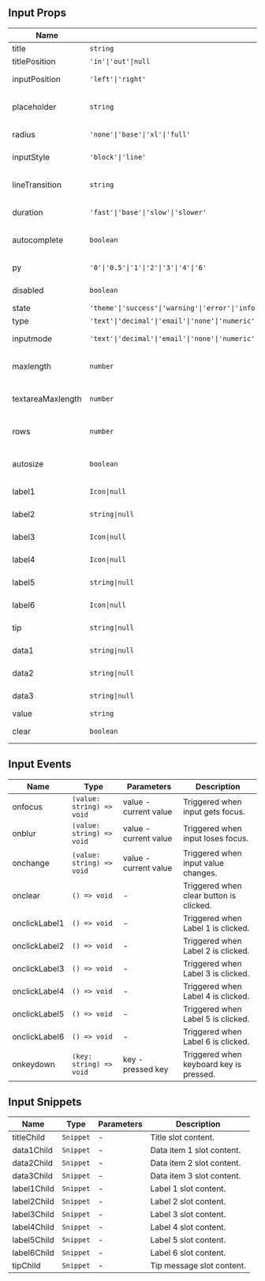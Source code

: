 ## Input Props

| Name              | Type                                                                                                      | Default   | Required | Description                       |
| ----------------- | --------------------------------------------------------------------------------------------------------- | --------- | -------- | --------------------------------- |
| title             | `string`                                                                                                  | `''`      | N        | Title content.                    |
| titlePosition     | `'in'\|'out'\|null`                                                                                       | `'out'`   | N        | Title position.                   |
| inputPosition     | `'left'\|'right'`                                                                                         | `'left'`  | N        | Input text position.              |
| placeholder       | `string`                                                                                                  | `''`      | N        | Input placeholder text.           |
| radius            | `'none'\|'base'\|'xl'\|'full'`                                                                            | `'base'`  | N        | Border radius style.              |
| inputStyle        | `'block'\|'line'`                                                                                         | `'block'` | N        | Input box style.                  |
| lineTransition    | `string`                                                                                                  | `'none'`  | N        | Linear transition position.       |
| duration          | `'fast'\|'base'\|'slow'\|'slower'`                                                                        | `'base'`  | N        | Transition duration.              |
| autocomplete      | `boolean`                                                                                                 | `true`    | N        | Whether to enable autocomplete.   |
| py                | `'0'\|'0.5'\|'1'\|'2'\|'3'\|'4'\|'6'`                                                                     | `'2'`     | N        | Vertical padding.                 |
| disabled          | `boolean`                                                                                                 | `false`   | N        | Whether disabled.                 |
| state             | `'theme'\|'success'\|'warning'\|'error'\|'info'`                                                          | `'theme'` | N        | State.                            |
| type              | `'text'\|'decimal'\|'email'\|'none'\|'numeric'\|'search'\|'tel'\|'url'\|'password'\|'number'\|'textarea'` | `'text'`  | N        | Input type.                       |
| inputmode         | `'text'\|'decimal'\|'email'\|'none'\|'numeric'\|'search'\|'tel'\|'url'\|''`                               | `''`      | N        | Specify input data type.          |
| maxlength         | `number`                                                                                                  | `24`      | N        | Maximum input text length.        |
| textareaMaxlength | `number`                                                                                                  | `200`     | N        | Maximum text length for textarea. |
| rows              | `number`                                                                                                  | `2`       | N        | Number of rows for textarea.      |
| autosize          | `boolean`                                                                                                 | `false`   | N        | Auto adjust height for textarea.  |
| label1            | `Icon\|null`                                                                                              | `null`    | N        | Label 1 content.                  |
| label2            | `string\|null`                                                                                            | `null`    | N        | Label 2 content.                  |
| label3            | `Icon\|null`                                                                                              | `null`    | N        | Label 3 content.                  |
| label4            | `Icon\|null`                                                                                              | `null`    | N        | Label 4 content.                  |
| label5            | `string\|null`                                                                                            | `null`    | N        | Label 5 content.                  |
| label6            | `Icon\|null`                                                                                              | `null`    | N        | Label 6 content.                  |
| tip               | `string\|null`                                                                                            | `null`    | N        | Tip message content.              |
| data1             | `string\|null`                                                                                            | `null`    | N        | Data item 1 content.              |
| data2             | `string\|null`                                                                                            | `null`    | N        | Data item 2 content.              |
| data3             | `string\|null`                                                                                            | `null`    | N        | Data item 3 content.              |
| value             | `string`                                                                                                  | `''`      | N        | Input value.                      |
| clear             | `boolean`                                                                                                 | `false`   | N        | Whether clearable.                |

## Input Events

| Name          | Type                      | Parameters            | Description                             |
| ------------- | ------------------------- | --------------------- | --------------------------------------- |
| onfocus       | `(value: string) => void` | value - current value | Triggered when input gets focus.        |
| onblur        | `(value: string) => void` | value - current value | Triggered when input loses focus.       |
| onchange      | `(value: string) => void` | value - current value | Triggered when input value changes.     |
| onclear       | `() => void`              | -                     | Triggered when clear button is clicked. |
| onclickLabel1 | `() => void`              | -                     | Triggered when Label 1 is clicked.      |
| onclickLabel2 | `() => void`              | -                     | Triggered when Label 2 is clicked.      |
| onclickLabel3 | `() => void`              | -                     | Triggered when Label 3 is clicked.      |
| onclickLabel4 | `() => void`              | -                     | Triggered when Label 4 is clicked.      |
| onclickLabel5 | `() => void`              | -                     | Triggered when Label 5 is clicked.      |
| onclickLabel6 | `() => void`              | -                     | Triggered when Label 6 is clicked.      |
| onkeydown     | `(key: string) => void`   | key - pressed key     | Triggered when keyboard key is pressed. |

## Input Snippets

| Name        | Type      | Parameters | Description               |
| ----------- | --------- | ---------- | ------------------------- |
| titleChild  | `Snippet` | -          | Title slot content.       |
| data1Child  | `Snippet` | -          | Data item 1 slot content. |
| data2Child  | `Snippet` | -          | Data item 2 slot content. |
| data3Child  | `Snippet` | -          | Data item 3 slot content. |
| label1Child | `Snippet` | -          | Label 1 slot content.     |
| label2Child | `Snippet` | -          | Label 2 slot content.     |
| label3Child | `Snippet` | -          | Label 3 slot content.     |
| label4Child | `Snippet` | -          | Label 4 slot content.     |
| label5Child | `Snippet` | -          | Label 5 slot content.     |
| label6Child | `Snippet` | -          | Label 6 slot content.     |
| tipChild    | `Snippet` | -          | Tip message slot content. |
